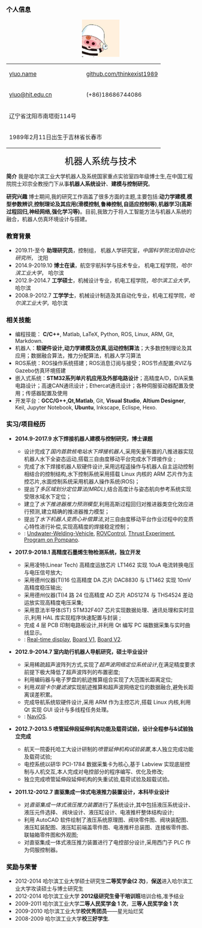 ### <font color=Black><i class="fa fa-user"></i>  个人信息</font>


<center><img src="doudou.jpg" width="100px"/>

<table width="100%" cellpadding="0" cellspacing="0" style="font-size:15px">
	<tr valign="top">
		<td width="50%" style="border: none; padding: none;margin: 1px">
			<p><i class="fa fa-link"></i> <a href="http://yluo.name">yluo.name</a></p>
		</td>
		<td width="50%" style="border: none; padding: none;margin: 1px">
			<p><i class="fa fa-github"></i> <a href="https://github.com/thinkexist1989">github.com/thinkexist1989</a></p>
		</td>
	</tr>
	<tr valign="top">
		<td width="50%" style="border: none; padding: none;margin: 1px">
			<p><i class="fa fa-envelope"></i> <a href="mailto://yluo@hit.edu.cn">yluo@hit.edu.cn</a></p>
		</td>
		<td width="50%" style="border: none; padding: none;margin: 1px">
			<p><i class="fa fa-mobile"></i> (+86)18686744086</p>
		</td>
	</tr>
	<tr valign="top">
		<td colspan="2" width="100%" style="border: none; padding: none;margin: 1px">
			<p><i class="fa fa-map-marker"></i> 辽宁省沈阳市南塔街114号</p>
		</td>
	</tr>
	<tr valign="top">
		<td colspan="2" width="100%" style="border: none; padding: none;margin: 1px">
			<p><i class="fa fa-info"></i> 1989年2月11日出生于吉林省长春市</p>
		</td>
	</tr>
</table>

<font color=Black size=5>机器人系统与技术</font></center>


**简介** 我是哈尔滨工业大学机器人及系统国家重点实验室四年级博士生,在中国工程院院士邓宗全教授门下从事**机器人系统设计**、**建模与控制研究**。

**研究兴趣** 博士期间,我的研究工作涵盖了很多方面的主题,主要包括:**动力学建模**,**模型参数辨识**,**控制理论及其应用(滑模控制,鲁棒控制,自适应控制等)**,**机器学习(高斯过程回归,神经网络,强化学习等)**。目前,我致力于将人工智能方法与机器人系统的融合，机器人仿真环境设计与搭建。

### <font color=Black> <i class="fa fa-graduation-cap"></i>  教育背景</font>
+ 2019.11-至今 <i class="fa fa-refresh fa-spin"></i> **助理研究员**，控制组， 机器人学研究室，*中国科学院沈阳自动化研究所*， 沈阳
+ 2014.9-2019.10 <i class="fa fa-check-circle"></i> **博士在读**，航空宇航科学与技术专业， 机电工程学院，*哈尔滨工业大学*， 哈尔滨
+ 2012.9-2014.7 <i class="fa fa-check-circle"></i> **工学硕士**，机械设计专业，机电工程学院，*哈尔滨工业大学*，哈尔滨
+ 2008.9-2012.7 <i class="fa fa-check-circle"></i> **工学学士**，机械设计制造及其自动化专业，机电工程学院，*哈尔滨工业大学*，哈尔滨

### <font color=Black> <i class="fa fa-list-ul"></i>  相关技能</font>
+ 编程技能： **C/C++**, Matlab, LaTeX, Python, ROS, Linux, ARM, Git, Markdown.
+ 机器人：**软硬件设计,动力学建模及仿真,运动控制算法**；大多数控制理论及其应用；数据融合算法，推力分配算法，机器人学习算法
+ ROS系统：ROS操作系统搭建；ROS消息订阅与接受；ROS节点配置;RVIZ与Gazebo仿真环境搭建
+ 嵌入式系统：**STM32系列单片机应用及外部电路设计**；高精度A/D，D/A采集电路设计；高速CAN通讯设计；Ethercat通讯设计；各种伺服驱动器配置及使用；传感器配置及使用
+ 开发平台：**GCC/G++,Qt,Matlab**, Git, **Visual Studio**, **Altium Designer**, Keil, Jupyter Notebook, **Ubuntu**, Inkscape, Eclispe, Hexo.

### <font color=Black> <i class="fa fa-code"></i> 实习/项目经历</font>
- **2014.9-2017.9 水下焊接机器人建模与控制研究，博士课题**
	-  设计完成了*国内首款核电站水下焊接机器人*,采用矢量布置的八推进器实现机器人水下全姿态运动,搭载三自由度移动平台完成水下焊接作业 ;
	-  完成了水下焊接机器人软硬件设计,采用远程遥操作与机器人自主运动控制相结合的控制结构,水下控制系统采用搭载 Linux 内核的 ARM 芯片作为主控芯片,水面控制系统采用机器人操作系统(ROS)；
	-  提出了*多区域划分定位算法(MRDL)*,结合高度计与姿态航向参考系统实现受限水域水下定位；
	-  建立了*水下推进器推力预测模型*,利用高斯过程回归对推进器类空化效应进行预测,建立精确的推进器推力模型；
	-  提出了*水下机器人变质心补偿算法*,对三自由度移动平台作业过程中的变质心特性进行补偿,实现高精度的焊接稳定控制；
	-  <i class="fa fa-github"></i>: [Undwater-Welding-Vehicle](https://github.com/thinkexist1989/Undwater-Welding-Vehicle), [ROVControl](https://github.com/thinkexist1989/ROVControl), [Thrust Experiment](https://github.com/thinkexist1989/ThrustExpr), [Program on Pompano](https://github.com/thinkexist1989/Program_on_Pompano).

- **2017.9-2018.1 高精度石墨烯生物检测系统，独立开发**
	-  采用凌特(Linear Tech) 高精度运放芯片 LT1462 实现 10uA 电流转换电压与电压信号放大;
	-  采用德州仪器(TI)16 位高精度 DA 芯片 DAC8830 与 LT1462 实现 10mV 高精度稳压输出;
	-  采用德州仪器(TI)4 路 24 位高精度 AD 芯片 ADS1274 与 THS4524 差动运放实现高精度电压采集;
	-  采用意法半导体(ST) STM32F407 芯片实现数据处理、通讯处理和实时显示,利用 HAL 库实现程序快速配置与封装 ;
	-  完成 4 层 PCB 印制电路板设计,并利用 Qt 编写 PC 端数据采集与实时曲线显示。
	-  <i class="fa fa-github"></i>: [Real-time display](https://github.com/thinkexist1989/HzBoardDataDisplay), [Board V1](https://github.com/thinkexist1989/DataCollectionBoard_v1_Code), [Board V2](https://github.com/thinkexist1989/DataCollectionBoard_v2_Code).

- **2012.9-2014.7 室内助行机器人导航研究，硕士毕业设计**
	-  采用稀疏超声波阵列方式,实现了*超声波网络定位系统设计*,在满足精度要求前提下极大降低了超声波阵列的布置密度;
	-  利用编码器与电子罗盘的航迹推算组合实现了大范围长距离定位;
	-  利用*双层卡尔曼滤波*实现航迹推算和超声波网络定位的数据融合,避免长距离误差积累。
	-  完成导航系统软硬件设计,采用 ARM 作为主控芯片,搭载 Linux 内核,利用 Qt 实现 GUI 设计与多线程任务处理。	
	-  <i class="fa fa-github"></i>: [NaviOS](https://github.com/thinkexist1989/NaviOS).

- **2012.7-2013.5 喷管延伸段延伸机构功能及载荷试验，设计全程参与&试验独立完成**
	- 航天一院委托哈工大设计研制的*喷管延伸机构试验装置*,本人独立完成功能及载荷试验;
	-  电控系统以研华 PCI-1784 数据采集卡为核心,基于 Labview 实现底层控制与人机交互,本人完成对电控部分的程序编写、优化及修改;
	- 独立完成喷管延伸段延伸机构的失重试验,载荷试验及超载试验。

- **2011.12-2012.7 直驱集成一体式电液推力装置设计，本科毕业设计**
	- 对*直驱集成一体式液压推力装置*进行了系统设计,其中包括液压系统设计、液压元件选择、
阀块设计、液压缸设计、电液推杆整体结构设计;
	-  利用 AutoCAD 软件绘制了液压系统原理图、阀块零件图、阀块装配图、液压缸装配图、液压缸前端盖零件图、电液推杆总装图、连接板零件图、联轴箱零件图和外观图;
	- 对直驱集成一体式液压推力装置进行了电控部分设计,采用西门子 PLC 作为伺服控制器。

### <font color=Black> <i class="fa fa-gavel"></i> 奖励与荣誉</font>
- 2012-2014 哈尔滨工业大学硕士研究生**二等奖学金(2 次)**，**保送**进入哈尔滨工业大学攻读硕士与博士研究生
- 2012-2014 哈尔滨工业大学 **2012级研究生骨干培训班**培训合格,准予结业
- 2009-2011 哈尔滨工业大学**二等人民奖学金 1 次**，**三等人民奖学金 1 次**
- 2009-2010 哈尔滨工业大学**校优秀团员**——星光灿烂奖
- 2008-2009 哈尔滨工业大学**校三好学生**.

